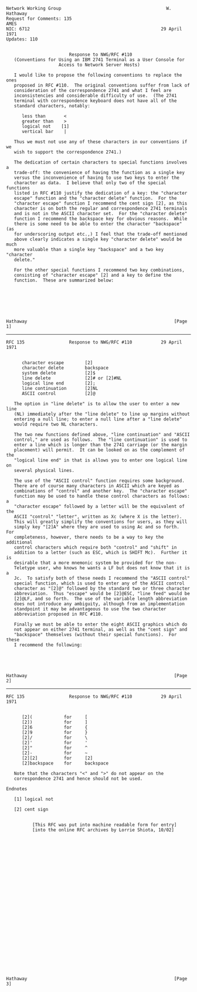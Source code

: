     Network Working Group                                        W. Hathaway
    Request for Comments: 135                                           AMES
    NIC: 6712                                                  29 April 1971
    Updates: 110


                            Response to NWG/RFC #110
       (Conventions for Using an IBM 2741 Terminal as a User Console for
                        Access to Network Server Hosts)

       I would like to propose the following conventions to replace the ones
       proposed in RFC #110.  The original conventions suffer from lack of
       consideration of the correspondence 2741 and what I feel are
       inconsistencies and considerable difficulty of use.  (The 2741
       terminal with correspondence keyboard does not have all of the
       standard characters, notably:

          less than       <
          greater than    >
          logical not    [1]
          vertical bar    |

       Thus we must not use any of these characters in our conventions if we
       wish to support the correspondence 2741.)

       The dedication of certain characters to special functions involves a
       trade-off: the convenience of having the function as a single key
       versus the inconvenience of having to use two keys to enter the
       character as data.  I believe that only two of the special functions
       listed in RFC #110 justify the dedication of a key: the "character
       escape" function and the "character delete" function.  For the
       "character escape" function I recommend the cent sign [2], as this
       character is on both the regular and correspondence 2741 terminals
       and is not in the ASCII character set.  For the "character delete"
       function I recommend the backspace key for obvious reasons.  While
       there is some need to be able to enter the character "backspace" (as
       for underscoring output etc.,) I feel that the trade-off mentioned
       above clearly indicates a single key "character delete" would be much
       more valuable than a single key "backspace" and a two key "character
       delete."

       For the other special functions I recommend two key combinations,
       consisting of "character escape" [2] and a key to define the
       function.  These are summarized below:







    Hathaway                                                        [Page 1]

------------------------------------------------------------------------

``` newpage
RFC 135                 Response to NWG/RFC #110           29 April 1971


      character escape        [2]
      character delete        backspace
      system delete           [2]$
      line delete             [2]# or [2]#NL
      logical line end        [2];
      line continuation       [2]NL
      ASCII control           [2]@

   The option in "line delete" is to allow the user to enter a new line
   (NL) immediately after the "line delete" to line up margins without
   entering a null line; to enter a null line after a "line delete"
   would require two NL characters.

   The two new functions defined above, "line continuation" and "ASCII
   control," are used as follows.  The "line continuation" is used to
   enter a line which is longer than the 2741 carriage (or the margin
   placement) will permit.  It can be looked on as the complement of the
   "logical line end" in that is allows you to enter one logical line on
   several physical lines.

   The use of the "ASCII control" function requires some background.
   There are of course many characters in ASCII which are keyed as
   combinations of "control" and another key.  The "character escape"
   function may be used to handle these control characters as follows: a
   "character escape" followed by a letter will be the equivalent of the
   ASCII "control" "letter", written as Xc (where X is the letter).
   This will greatly simplify the conventions for users, as they will
   simply key "[2]A" where they are used to using Ac and so forth.  For
   completeness, however, there needs to be a way to key the additional
   control characters which require both "control" and "shift" in
   addition to a letter (such as ESC, which is SHIFT Mc).  Further it is
   desirable that a more mnemonic system be provided for the non-
   Teletype user, who knows he wants a LF but does not know that it is a
   Jc.  To satisfy both of these needs I recommend the "ASCII control"
   special function, which is used to enter any of the ASCII control
   character as "[2]@" followed by the standard two or three character
   abbreviation.  Thus "escape" would be [2]@ESC, "line feed" would be
   [2]@LF, and so forth.  The use of the variable length abbreviation
   does not introduce any ambiguity, although from an implementation
   standpoint it may be advantageous to use the two character
   abbreviation proposed in RFC #110.

   Finally we must be able to enter the eight ASCII graphics which do
   not appear on either 2741 terminal, as well as the "cent sign" and
   "backspace" themselves (without their special functions).  For these
   I recommend the following:





Hathaway                                                        [Page 2]
```

------------------------------------------------------------------------

``` newpage
RFC 135                 Response to NWG/RFC #110           29 April 1971


      [2](            for     [
      [2])            for     ]
      [2]6            for     {
      [2]9            for     }
      [2]/            for     \
      [2]'            for     '
      [2]"            for     ^
      [2]-            for     ~
      [2][2]          for     [2]
      [2]backspace    for     backspace

   Note that the characters "<" and ">" do not appear on the
   correspondence 2741 and hence should not be used.

Endnotes

   [1] logical not

   [2] cent sign


          [This RFC was put into machine readable form for entry]
          [into the online RFC archives by Lorrie Shiota, 10/02]




























Hathaway                                                        [Page 3]
```

